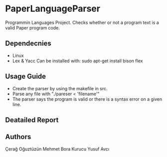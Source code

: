 # PaperLanguageParser
Programmin Languages Project. Checks whether or not a program text is a valid Paper program code.

## Dependecnies

* Linux
* Lex & Yacc 
Can be installed with: sudo apt-get install bison flex

## Usage Guide

* Create the parser by using the makefile in src.
* Parse any file with "./pareser < 'filename'"
* The parser says the program is valid or there is a syntax error on a given line.

## Deatailed Report

## Authors

Çerağ Oğuztüzün
Mehmet Bora Kurucu
Yusuf Avcı



